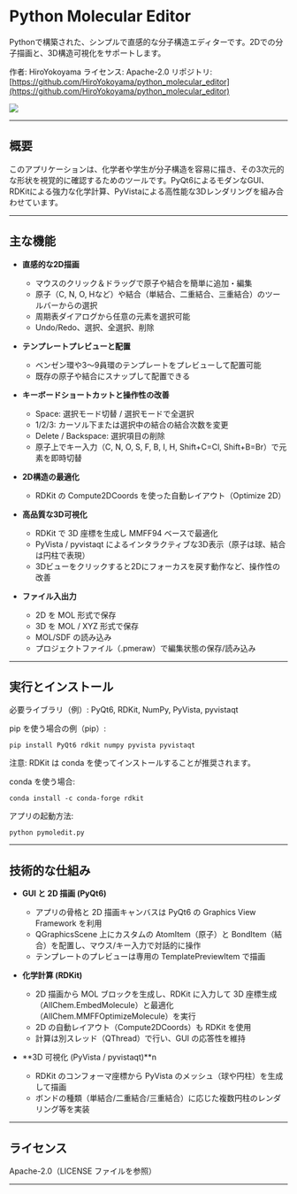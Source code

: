 # Python Molecular Editor

Pythonで構築された、シンプルで直感的な分子構造エディターです。2Dでの分子描画と、3D構造可視化をサポートします。

作者: HiroYokoyama
ライセンス: Apache-2.0
リポジトリ: [https://github.com/HiroYokoyama/python_molecular_editor](https://github.com/HiroYokoyama/python_molecular_editor)

![](img/screensdhot.png)

---

## 概要

このアプリケーションは、化学者や学生が分子構造を容易に描き、その3次元的な形状を視覚的に確認するためのツールです。PyQt6によるモダンなGUI、RDKitによる強力な化学計算、PyVistaによる高性能な3Dレンダリングを組み合わせています。

---

## 主な機能

* **直感的な2D描画**

  * マウスのクリック＆ドラッグで原子や結合を簡単に追加・編集
  * 原子（C, N, O, Hなど）や結合（単結合、二重結合、三重結合）のツールバーからの選択
  * 周期表ダイアログから任意の元素を選択可能
  * Undo/Redo、選択、全選択、削除

* **テンプレートプレビューと配置**

  * ベンゼン環や3〜9員環のテンプレートをプレビューして配置可能
  * 既存の原子や結合にスナップして配置できる

* **キーボードショートカットと操作性の改善**

  * Space: 選択モード切替 / 選択モードで全選択
  * 1/2/3: カーソル下または選択中の結合の結合次数を変更
  * Delete / Backspace: 選択項目の削除
  * 原子上でキー入力（C, N, O, S, F, B, I, H, Shift+C=Cl, Shift+B=Br）で元素を即時切替

* **2D構造の最適化**

  * RDKit の Compute2DCoords を使った自動レイアウト（Optimize 2D）

* **高品質な3D可視化**

  * RDKit で 3D 座標を生成し MMFF94 ベースで最適化
  * PyVista / pyvistaqt によるインタラクティブな3D表示（原子は球、結合は円柱で表現）
  * 3Dビューをクリックすると2Dにフォーカスを戻す動作など、操作性の改善

* **ファイル入出力**

  * 2D を MOL 形式で保存
  * 3D を MOL / XYZ 形式で保存
  * MOL/SDF の読み込み
  * プロジェクトファイル（.pmeraw）で編集状態の保存/読み込み

---

## 実行とインストール

必要ライブラリ（例）: PyQt6, RDKit, NumPy, PyVista, pyvistaqt

pip を使う場合の例（pip）:

```
pip install PyQt6 rdkit numpy pyvista pyvistaqt
```

注意: RDKit は conda を使ってインストールすることが推奨されます。

conda を使う場合:

```
conda install -c conda-forge rdkit
```

アプリの起動方法:

```
python pymoledit.py
```

---

## 技術的な仕組み

* **GUI と 2D 描画 (PyQt6)**

  * アプリの骨格と 2D 描画キャンバスは PyQt6 の Graphics View Framework を利用
  * QGraphicsScene 上にカスタムの AtomItem（原子）と BondItem（結合）を配置し、マウス/キー入力で対話的に操作
  * テンプレートのプレビューは専用の TemplatePreviewItem で描画

* **化学計算 (RDKit)**

  * 2D 描画から MOL ブロックを生成し、RDKit に入力して 3D 座標生成（AllChem.EmbedMolecule）と最適化（AllChem.MMFFOptimizeMolecule）を実行
  * 2D の自動レイアウト（Compute2DCoords）も RDKit を使用
  * 計算は別スレッド（QThread）で行い、GUI の応答性を維持

* **3D 可視化 (PyVista / pyvistaqt)**n

  * RDKit のコンフォーマ座標から PyVista のメッシュ（球や円柱）を生成して描画
  * ボンドの種類（単結合/二重結合/三重結合）に応じた複数円柱のレンダリング等を実装

---

## ライセンス

Apache-2.0（LICENSE ファイルを参照）

---

